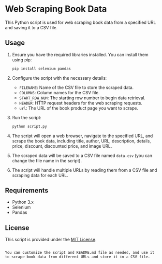 # Web Scraping Book Data

This Python script is used for web scraping book data from a specified URL and saving it to a CSV file.

## Usage

1. Ensure you have the required libraries installed. You can install them using pip:

   ```bash
   pip install selenium pandas
   ```

2. Configure the script with the necessary details:

   - `FILENAME`: Name of the CSV file to store the scraped data.
   - `COLUMNS`: Column names for the CSV file.
   - `START_ROW_NUM`: The starting row number to begin data retrieval.
   - `HEADER`: HTTP request headers for the web scraping requests.
   - `url`: The URL of the book product page you want to scrape.

3. Run the script:

   ```bash
   python script.py
   ```

4. The script will open a web browser, navigate to the specified URL, and scrape the book data, including title, author, URL, description, details, price, discount, discounted price, and image URL.

5. The scraped data will be saved to a CSV file named `data.csv` (you can change the file name in the script).

6. The script will handle multiple URLs by reading them from a CSV file and scraping data for each URL.

## Requirements

- Python 3.x
- Selenium
- Pandas

## License

This script is provided under the [MIT License](LICENSE).
```

You can customize the script and README.md file as needed, and use it to scrape book data from different URLs and store it in a CSV file.
